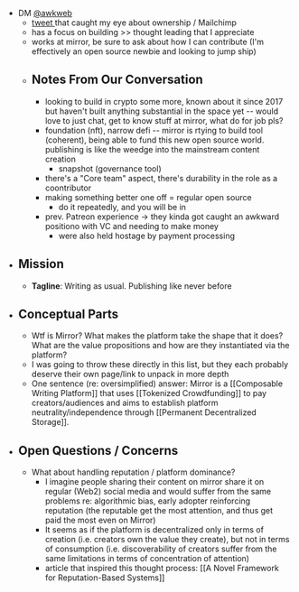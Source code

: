 - DM [@awkweb](https://twitter.com/awkweb)
    - [tweet ](https://twitter.com/awkweb/status/1453943463431475209)that caught my eye about ownership / Mailchimp
    - has a focus on building >> thought leading that I appreciate
    - works at mirror, be sure to ask about how I can contribute (I'm effectively an open source newbie and looking to jump ship)
    - ## Notes From Our Conversation
        - looking to build in crypto some more, known about it since 2017 but haven't built anything substantial in the space yet -- would love to just chat, get to know stuff at mirror, what do for job pls?
        - foundation (nft), narrow defi -- mirror is rtying to build tool (coherent), being able to fund this new open source world. publishing is like the weedge into the mainstream content creation
            - snapshot (governance tool)
        - there's a "Core team" aspect, there's durability in the role as a coontributor
        - making something better one off = regular open source
            - do it repeatedly, and you will be in 
        - prev. Patreon experience -> they kinda got caught an awkward positiono with VC and needing to make money
            - were also held hostage by payment processing
- ## Mission
    - **Tagline**: Writing as usual. Publishing like never before
- ## Conceptual Parts
    - Wtf is Mirror? What makes the platform take the shape that it does? What are the value propositions and how are they instantiated via the platform?
    - I was going to throw these directly in this list, but they each probably deserve their own page/link to unpack in more depth
    - One sentence (re: oversimplified) answer: Mirror is a [[Composable Writing Platform]] that uses [[Tokenized Crowdfunding]] to pay creators/audiences and aims to establish platform neutrality/independence through [[Permanent Decentralized Storage]].
- ## Open Questions / Concerns
    - What about handling reputation / platform dominance? 
        - I imagine people sharing their content on mirror share it on regular (Web2) social media and would suffer from the same problems re: algorithmic bias, early adopter reinforcing reputation (the reputable get the most attention, and thus get paid the most even on Mirror)
        - It seems as if the platform is decentralized only in terms of creation (i.e. creators own the value they create), but not in terms of consumption (i.e. discoverability of creators suffer from the same limitations in terms of concentration of attention)
        - article that inspired this thought process: [[A Novel Framework for Reputation-Based Systems]]
